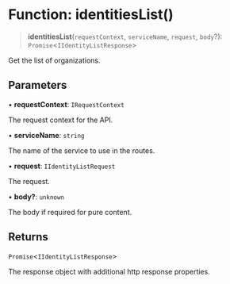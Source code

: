 # Function: identitiesList()

> **identitiesList**(`requestContext`, `serviceName`, `request`, `body`?): `Promise`\<`IIdentityListResponse`\>

Get the list of organizations.

## Parameters

• **requestContext**: `IRequestContext`

The request context for the API.

• **serviceName**: `string`

The name of the service to use in the routes.

• **request**: `IIdentityListRequest`

The request.

• **body?**: `unknown`

The body if required for pure content.

## Returns

`Promise`\<`IIdentityListResponse`\>

The response object with additional http response properties.
